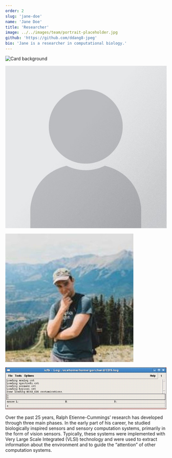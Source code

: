 ```yaml
---
order: 2
slug: 'jane-doe'
name: 'Jane Doe'
title: 'Researcher'
image: ../../images/team/portrait-placeholder.jpg
github: 'https://github.com/ddang8-jpeg'
bio: 'Jane is a researcher in computational biology.'
---
```


![Card background](https://nextui.org/images/hero-card-complete.jpeg)

![Command Interpreter Window (CIW)](../../images/team/portrait-placeholder.jpg)

![Command Interpreter Window (CIW)](../../images/team/adam-cellon.jpg)

![Command Interpreter Window (CIW)](../../images/teaching/manual/start.gif)

Over the past 25 years, Ralph Etienne-Cummings’ research has developed through three main phases. In the early part of his career, he studied biologically inspired sensors and sensory computation systems, primarily in the form of vision sensors. Typically, these systems were implemented with Very Large Scale Integrated (VLSI) technology and were used to extract information about the environment and to guide the “attention” of other
computation systems.
